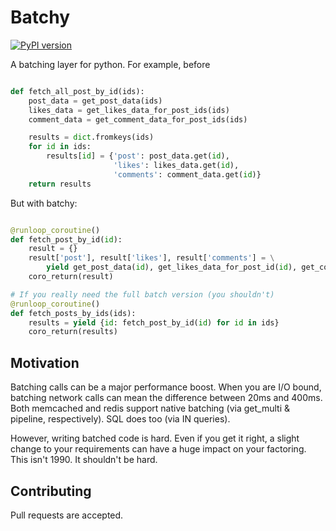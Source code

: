 Batchy
========

[![PyPI version](https://badge.fury.io/py/batchy.svg)](http://badge.fury.io/py/batchy)

A batching layer for python. For example, before

```python

def fetch_all_post_by_id(ids):
    post_data = get_post_data(ids)
    likes_data = get_likes_data_for_post_ids(ids)
    comment_data = get_comment_data_for_post_ids(ids)

    results = dict.fromkeys(ids)
    for id in ids:
        results[id] = {'post': post_data.get(id),
                       'likes': likes_data.get(id), 
                       'comments': comment_data.get(id)}
    return results
```

But with batchy:

```python

@runloop_coroutine()
def fetch_post_by_id(id):
    result = {}
    result['post'], result['likes'], result['comments'] = \
        yield get_post_data(id), get_likes_data_for_post_id(id), get_comment_data_for_post_id(id)
    coro_return(result)

# If you really need the full batch version (you shouldn't)
@runloop_coroutine()
def fetch_posts_by_ids(ids):
    results = yield {id: fetch_post_by_id(id) for id in ids}
    coro_return(results)
```

Motivation
-------

Batching calls can be a major performance boost. When you are I/O bound, batching network calls can mean the difference
between 20ms and 400ms. Both memcached and redis support native batching (via get_multi & pipeline, respectively). SQL
does too (via IN queries).

However, writing batched code is hard. Even if you get it right, a slight change to your requirements
can have a huge impact on your factoring. This isn't 1990. It shouldn't be hard.

Contributing
------

Pull requests are accepted.
